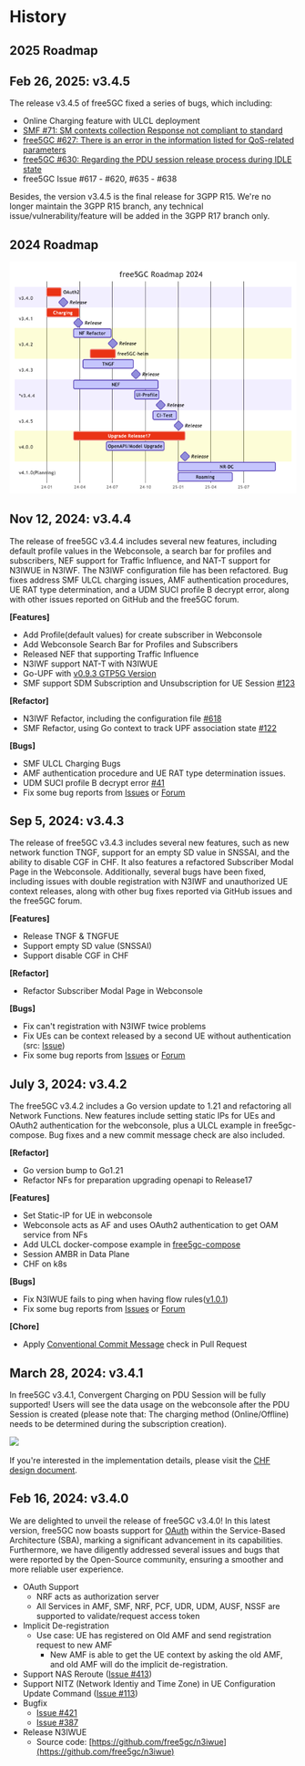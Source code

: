 # History

## 2025 Roadmap

## Feb 26, 2025: v3.4.5

The release v3.4.5 of free5GC fixed a series of bugs, which including:
- Online Charging feature with ULCL deployment
- [SMF #71: SM contexts collection Response not compliant to standard](https://github.com/free5gc/smf/issues/71)
- [free5GC #627: There is an error in the information listed for QoS-related parameters](https://github.com/free5gc/free5gc/issues/627)
- [free5GC #630: Regarding the PDU session release process during IDLE state](https://github.com/free5gc/free5gc/issues/630)
- free5GC Issue #617 - #620, #635 - #638

Besides, the version v3.4.5 is the final release for 3GPP R15.
We're no longer maintain the 3GPP R15 branch, any technical issue/vulnerability/feature will be added in the 3GPP R17 branch only.

## 2024 Roadmap 

![Roadmap-2024](./assets/free5gc-roadmap-2024.png)

## Nov 12, 2024: v3.4.4

The release of free5GC v3.4.4 includes several new features, including default profile values in the Webconsole, a search bar for profiles and subscribers, NEF support for Traffic Influence, and NAT-T support for N3IWUE in N3IWF. The N3IWF configuration file has been refactored. Bug fixes address SMF ULCL charging issues, AMF authentication procedures, UE RAT type determination, and a UDM SUCI profile B decrypt error, along with other issues reported on GitHub and the free5GC forum.

**[Features]**

- Add Profile(default values) for create subscriber in Webconsole
- Add Webconsole Search Bar for Profiles and Subscribers
- Released NEF that supporting Traffic Influence
- N3IWF support NAT-T with N3IWUE
- Go-UPF with [v0.9.3 GTP5G Version](https://github.com/free5gc/gtp5g/tree/v0.9.3)
- SMF support SDM Subscription and Unsubscription for UE Session [#123](https://github.com/free5gc/smf/pull/123)

**[Refactor]**

- N3IWF Refactor, including the configuration file [#618](https://github.com/free5gc/free5gc/pull/618)
- SMF Refactor, using Go context to track UPF association state [#122](https://github.com/free5gc/smf/pull/122)

**[Bugs]**

- SMF ULCL Charging Bugs
- AMF authentication procedure and UE RAT type determination issues.
- UDM SUCI profile B decrypt error [#41](https://github.com/free5gc/udm/pull/41)
- Fix some bug reports from [Issues](https://github.com/free5gc/free5gc/issues) or [Forum](https://forum.free5gc.org/)


## Sep 5, 2024: v3.4.3

The release of free5GC v3.4.3 includes several new features, such as new network function TNGF, support for an empty SD value in SNSSAI, and the ability to disable CGF in CHF. It also features a refactored Subscriber Modal Page in the Webconsole. Additionally, several bugs have been fixed, including issues with double registration with N3IWF and unauthorized UE context releases, along with other bug fixes reported via GitHub issues and the free5GC forum.

**[Features]**

- Release TNGF & TNGFUE
- Support empty SD value (SNSSAI)
- Support disable CGF in CHF

**[Refactor]**

- Refactor Subscriber Modal Page in Webconsole

**[Bugs]**

- Fix can't registration with N3IWF twice problems
- Fix UEs can be context released by a second UE without authentication (src: [Issue](https://github.com/free5gc/free5gc/issues/580))
- Fix some bug reports from [Issues](https://github.com/free5gc/free5gc/issues) or [Forum](https://forum.free5gc.org/)

## July 3, 2024: v3.4.2

The free5GC v3.4.2 includes a Go version update to 1.21 and refactoring all Network Functions. New features include setting static IPs for UEs and OAuth2 authentication for the webconsole, plus a ULCL example in free5gc-compose. Bug fixes and a new commit message check are also included.

**[Refactor]**

- Go version bump to Go1.21
- Refactor NFs for preparation upgrading openapi to Release17


**[Features]**

- Set Static-IP for UE in webconsole 
- Webconsole acts as AF and uses OAuth2 authentication to get OAM service from NFs
- Add ULCL docker-compose example in [free5gc-compose](https://github.com/free5gc/free5gc-compose)
- Session AMBR in Data Plane
- CHF on k8s

**[Bugs]**

- Fix N3IWUE fails to ping when having flow rules([v1.0.1](https://github.com/free5gc/n3iwue/tree/v1.0.1))
- Fix some bug reports from [Issues](https://github.com/free5gc/free5gc/issues) or [Forum](https://forum.free5gc.org/)


**[Chore]**

- Apply [Conventional Commit Message](https://www.conventionalcommits.org/en/v1.0.0/) check in Pull Request


## March 28, 2024: v3.4.1

In free5GC v3.4.1, Convergent Charging on PDU Session will be fully supported!
Users will see the data usage on the webconsole after the PDU Session is created (please note that: The charging method (Online/Offline) needs to be determined during the subscription creation).

![](./assets/charging-demo.gif)

If you're interested in the implementation details, please visit the [CHF design document](https://free5gc.org/guide/Chf/design/).

## Feb 16, 2024: v3.4.0

We are delighted to unveil the release of free5GC v3.4.0! In this latest version, free5GC now boasts support for [OAuth](https://oauth.net/2/) within the Service-Based Architecture (SBA), marking a significant advancement in its capabilities. Furthermore, we have diligently addressed several issues and bugs that were reported by the Open-Source community, ensuring a smoother and more reliable user experience.

- OAuth Support
    - NRF acts as authorization server
    - All Services in AMF, SMF, NRF, PCF, UDR, UDM, AUSF, NSSF are supported to validate/request access token
- Implicit De-registration
    - Use case: UE has registered on Old AMF and send registration request to new AMF
        - New AMF is able to get the UE context by asking the old AMF, and old AMF will do the implicit de-registration.
- Support NAS Reroute ([Issue #413](https://github.com/free5gc/free5gc/issues/413))
- Support NITZ (Network Identiy and Time Zone) in UE Configuration Update Command ([Issue #113](https://github.com/free5gc/free5gc/issues/113))
- Bugfix
    - [Issue #421](https://github.com/free5gc/free5gc/issues/421)
    - [Issue #387](https://github.com/free5gc/free5gc/issues/387)
- Release N3IWUE
    - Source code: [https://github.com/free5gc/n3iwue](https://github.com/free5gc/n3iwue)
